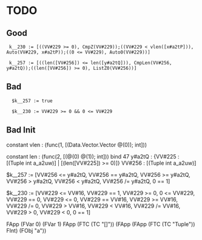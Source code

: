 # TODO


## Good

     k__230 := [((VV#229 >= 0), CmpZ(VV#229));((VV#229 < vlen([x#a2tP])), Auto(VV#229, x#a2tP));((0 <= VV#229), Auto0(VV#229))]

     k__257 := [((len([VV#256]) <= len([y#a2tQ])), CmpLen(VV#256, y#a2tQ));((len([VV#256]) >= 0), ListZ0(VV#256))]

## Bad

      $k__257 := true

      $k__230 := VV#229 >= 0 && 0 <= VV#229

## Bad Init

   constant vlen : (func(1, [(Data.Vector.Vector  @(0)); int]))

   constant len : (func(2, [(@(0)  @(1)); int]))
   bind 47 y#a2tQ : {VV#225 : [(Tuple  int  a_a2uw)] | [(len([VV#225]) >= 0)]}
   VV#256 : [(Tuple  int  a_a2uw)]

$k__257 := [VV#256 <= y#a2tQ, VV#256 == y#a2tQ, VV#256 >= y#a2tQ, VV#256 > y#a2tQ, VV#256 < y#a2tQ, VV#256 /= y#a2tQ, 0 == 1]

$k__230 := [VV#229 <= VV#16, VV#229 == 1, VV#229 >= 0, 0 <= VV#229, VV#229 == 0, VV#229 <= 0, VV#229 == VV#16, VV#229 >= VV#16, VV#229 /= 0, VV#229 > VV#16, VV#229 < VV#16, VV#229 /= VV#16, VV#229 > 0, VV#229 < 0, 0 == 1]

FApp (FVar 0)        (FVar 1)
FApp (FTC (TC "[]")) (FApp (FApp (FTC (TC "Tuple")) FInt) (FObj "a"))
